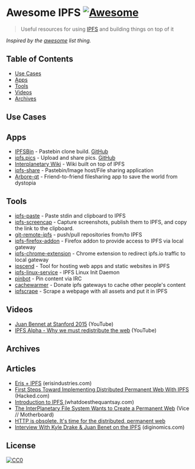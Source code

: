 # Awesome IPFS [![Awesome](https://cdn.rawgit.com/sindresorhus/awesome/d7305f38d29fed78fa85652e3a63e154dd8e8829/media/badge.svg)](https://github.com/sindresorhus/awesome)

> Useful resources for using [IPFS](https://ipfs.io) and building things on top of it

*Inspired by the [awesome](https://github.com/sindresorhus/awesome) list thing.*


## Table of Contents

* [Use Cases](#use-cases)
* [Apps](#apps)
* [Tools](#tools)
* [Videos](#videos)
* [Archives](#archives)

## Use Cases

## Apps

* [IPFSBin](http://ipfsbin.xyz/) - Pastebin clone build. [GitHub](https://github.com/victorbjelkholm/ipfsbin)
* [ipfs.pics](http://ipfs.pics/) - Upload and share pics. [GitHub](https://github.com/ipfspics/server)
* [Interplanetary Wiki](https://github.com/jamescarlyle/ipfs-wiki) - Wiki built on top of IPFS
* [ipfs-share](https://github.com/rameshvarun/ipfs-share) - Pastebin/Image host/File sharing application
* [Arbore-qt](https://github.com/MichaelMure/Arbore-qt) - Friend-to-friend filesharing app to save the world from dystopia

## Tools

* [ipfs-paste](https://github.com/jbenet/ipfs-paste) - Paste stdin and clipboard to IPFS
* [ipfs-screencap](https://github.com/jbenet/ipfs-screencap) - Capture screenshots, publish them to IPFS, and copy the link to the clipboard.
* [git-remote-ipfs](https://github.com/cryptix/git-remote-ipfs) - push/pull repositories from/to IPFS
* [ipfs-firefox-addon](https://github.com/lidel/ipfs-firefox-addon) - Firefox addon to provide access to IPFS via local gateway
* [ipfs-chrome-extension](https://github.com/dylanPowers/ipfs-chrome-extension) - Chrome extension to redirect ipfs.io traffic to local gateway
* [ipscend](https://github.com/diasdavid/ipscend) - Tool for hosting web apps and static websites in IPFS
* [ipfs-linux-service](https://github.com/dylanPowers/ipfs-linux-service) - IPFS Linux Init Daemon
* [pinbot](https://github.com/whyrusleeping/pinbot) - Pin content via IRC
* [cachewarmer](https://github.com/BrendanBenshoof/cachewarmer) - Donate ipfs gateways to cache other people's content
* [ipfscrape](https://github.com/victorbjelkholm/ipfscrape) - Scrape a webpage with all assets and put it in IPFS


## Videos

* [Juan Bennet at Stanford 2015](https://www.youtube.com/watch?v=HUVmypx9HGI) (YouTube)
* [IPFS Alpha - Why we must redistribute the web](https://www.youtube.com/watch?v=skMTdSEaCtA) (YouTube)


## Archives

## Articles

* [Eris + IPFS](https://db.erisindustries.com/distributed%20business/2015/11/01/eris-and-ipfs/) (erisindustries.com)
* [First Steps Toward Implementing Distributed Permanent Web With IPFS](https://hacked.com/first-steps-toward-implementing-distributed-permanent-web-ipfs/) (Hacked.com)
* [Introduction to IPFS ](http://whatdoesthequantsay.com/2015/09/13/ipfs-introduction-by-example/) (whatdoesthequantsay.com)
* [The InterPlanetary File System Wants to Create a Permanent Web](http://motherboard.vice.com/read/the-interplanetary-file-system-wants-to-create-a-permanent-web) (Vice // Motherboard)
* [HTTP is obsolete. It's time for the distributed, permanent web](https://ipfs.io/ipfs/QmNhFJjGcMPqpuYfxL62VVB9528NXqDNMFXiqN5bgFYiZ1/its-time-for-the-permanent-web.html )
* [Interview With Kyle Drake & Juan Benet on the IPFS](https://diginomics.com/interview-with-kyle-drake-juan-benet-on-the-ipfs/) (diginomics.com)

## License

[![CC0](http://i.creativecommons.org/p/zero/1.0/88x31.png)](http://creativecommons.org/publicdomain/zero/1.0/)
